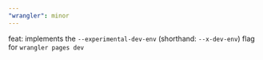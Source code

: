 ```yaml
---
"wrangler": minor
---
```


feat: implements the `--experimental-dev-env` (shorthand: `--x-dev-env`) flag for `wrangler pages dev`
